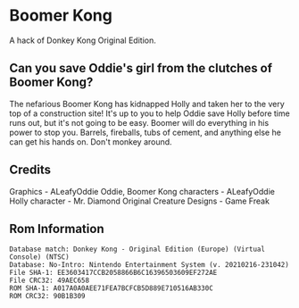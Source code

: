 # Boomer Kong
A hack of Donkey Kong Original Edition.

## Can you save Oddie's girl from the clutches of Boomer Kong?

The nefarious Boomer Kong has kidnapped Holly and taken her to the very top of a construction site! It's up to you to help Oddie save Holly before time runs out, but it's not going to be easy. Boomer will do everything in his power to stop you. Barrels, fireballs, tubs of cement, and anything else he can get his hands on. Don't monkey around.

## Credits
Graphics - ALeafyOddie
Oddie, Boomer Kong characters - ALeafyOddie
Holly character - Mr. Diamond
Original Creature Designs - Game Freak

## Rom Information
    Database match: Donkey Kong - Original Edition (Europe) (Virtual Console) (NTSC)
    Database: No-Intro: Nintendo Entertainment System (v. 20210216-231042)
    File SHA-1: EE3603417CCB2058866B6C16396503609EF272AE
    File CRC32: 49AEC658
    ROM SHA-1: A017A0A0AEE71FEA7BCFCB5D889E710516AB330C
    ROM CRC32: 90B1B309
